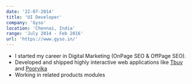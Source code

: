 ```yaml
---
date: '22-07-2014'
title: 'UI Developer'
company: 'Gyso'
location: 'Chennai, India'
range: 'July 2014 - Feb 2016'
url: 'https://www.gyso.in/'
---
```


- I started my career in Digital Marketing (OnPage SEO & OffPage SEO).
- Developed and shipped highly interactive web applications like <a href="http://www.tbuy.in/" target="_blank">Tbuy</a> and <a href="http://www.poorvika.in/" target="_blank">Poorvika</a>
- Working in related products modules
